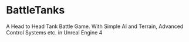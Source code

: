 # BattleTanks
A Head to Head Tank Battle Game. With Simple AI and Terrain, Advanced Control Systems etc. in Unreal Engine 4
